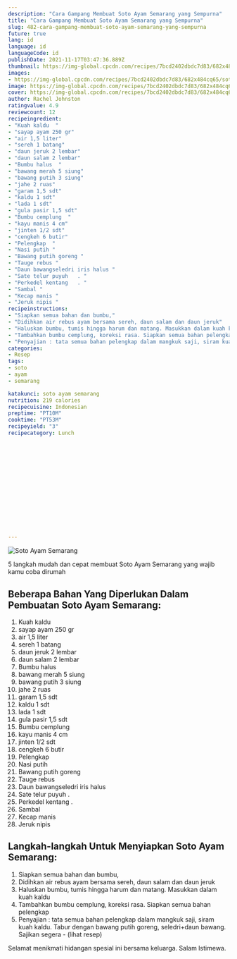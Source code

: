 ```yaml
---
description: "Cara Gampang Membuat Soto Ayam Semarang yang Sempurna"
title: "Cara Gampang Membuat Soto Ayam Semarang yang Sempurna"
slug: 482-cara-gampang-membuat-soto-ayam-semarang-yang-sempurna
future: true
lang: id
language: id
languageCode: id
publishDate: 2021-11-17T03:47:36.889Z 
thumbnail: https://img-global.cpcdn.com/recipes/7bcd2402dbdc7d83/682x484cq65/soto-ayam-semarang-foto-resep-utama.png
images:
- https://img-global.cpcdn.com/recipes/7bcd2402dbdc7d83/682x484cq65/soto-ayam-semarang-foto-resep-utama.png
image: https://img-global.cpcdn.com/recipes/7bcd2402dbdc7d83/682x484cq65/soto-ayam-semarang-foto-resep-utama.png
cover: https://img-global.cpcdn.com/recipes/7bcd2402dbdc7d83/682x484cq65/soto-ayam-semarang-foto-resep-utama.png
author: Rachel Johnston
ratingvalue: 4.9
reviewcount: 12
recipeingredient:
- "Kuah kaldu  "
- "sayap ayam 250 gr"
- "air 1,5 liter"
- "sereh 1 batang"
- "daun jeruk 2 lembar"
- "daun salam 2 lembar"
- "Bumbu halus  "
- "bawang merah 5 siung"
- "bawang putih 3 siung"
- "jahe 2 ruas"
- "garam 1,5 sdt"
- "kaldu 1 sdt"
- "lada 1 sdt"
- "gula pasir 1,5 sdt"
- "Bumbu cemplung  "
- "kayu manis 4 cm"
- "jinten 1/2 sdt"
- "cengkeh 6 butir"
- "Pelengkap  "
- "Nasi putih "
- "Bawang putih goreng "
- "Tauge rebus "
- "Daun bawangseledri iris halus "
- "Sate telur puyuh   . "
- "Perkedel kentang   . "
- "Sambal "
- "Kecap manis "
- "Jeruk nipis "
recipeinstructions:
- "Siapkan semua bahan dan bumbu,"
- "Didihkan air rebus ayam bersama sereh, daun salam dan daun jeruk"
- "Haluskan bumbu, tumis hingga harum dan matang. Masukkan dalam kuah kaldu"
- "Tambahkan bumbu cemplung, koreksi rasa. Siapkan semua bahan pelengkap"
- "Penyajian : tata semua bahan pelengkap dalam mangkuk saji, siram kuah kaldu. Tabur dengan bawang putih goreng, seledri+daun bawang. Sajikan segera           (lihat resep)"
categories:
- Resep
tags:
- soto
- ayam
- semarang

katakunci: soto ayam semarang 
nutrition: 219 calories
recipecuisine: Indonesian
preptime: "PT10M"
cooktime: "PT53M"
recipeyield: "3"
recipecategory: Lunch


     
    
    
    
    
    
    
    
    
    
    
      
    
---
```



![Soto Ayam Semarang](https://img-global.cpcdn.com/recipes/7bcd2402dbdc7d83/682x484cq65/soto-ayam-semarang-foto-resep-utama.png)

5 langkah mudah dan cepat membuat  Soto Ayam Semarang yang wajib kamu coba dirumah

<!--inarticleads1-->

## Beberapa Bahan Yang Diperlukan Dalam Pembuatan Soto Ayam Semarang:

1. Kuah kaldu  
1. sayap ayam 250 gr
1. air 1,5 liter
1. sereh 1 batang
1. daun jeruk 2 lembar
1. daun salam 2 lembar
1. Bumbu halus  
1. bawang merah 5 siung
1. bawang putih 3 siung
1. jahe 2 ruas
1. garam 1,5 sdt
1. kaldu 1 sdt
1. lada 1 sdt
1. gula pasir 1,5 sdt
1. Bumbu cemplung  
1. kayu manis 4 cm
1. jinten 1/2 sdt
1. cengkeh 6 butir
1. Pelengkap  
1. Nasi putih 
1. Bawang putih goreng 
1. Tauge rebus 
1. Daun bawangseledri iris halus 
1. Sate telur puyuh   . 
1. Perkedel kentang   . 
1. Sambal 
1. Kecap manis 
1. Jeruk nipis 



<!--inarticleads2-->

## Langkah-langkah Untuk Menyiapkan Soto Ayam Semarang:

1. Siapkan semua bahan dan bumbu,
1. Didihkan air rebus ayam bersama sereh, daun salam dan daun jeruk
1. Haluskan bumbu, tumis hingga harum dan matang. Masukkan dalam kuah kaldu
1. Tambahkan bumbu cemplung, koreksi rasa. Siapkan semua bahan pelengkap
1. Penyajian : tata semua bahan pelengkap dalam mangkuk saji, siram kuah kaldu. Tabur dengan bawang putih goreng, seledri+daun bawang. Sajikan segera -           (lihat resep)




Selamat menikmati hidangan spesial ini bersama keluarga. Salam Istimewa.
